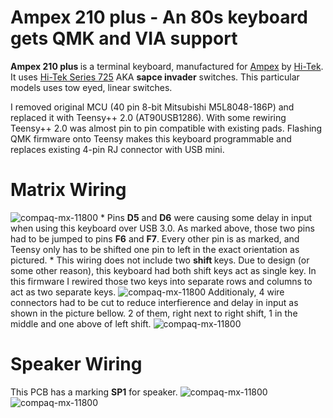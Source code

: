 
# <b> Ampex 210 plus </b> - An 80s keyboard gets QMK and VIA support 

<!--![ampex-210-plus-qmk](https://github.com/vuckale/)-->

<!--*A short description of the keyboard/project*-->
<b> Ampex 210 plus </b> is a terminal keyboard, manufactured for [Ampex](https://en.wikipedia.org/wiki/Ampex) by [Hi-Tek](https://deskthority.net/wiki/Hi-Tek_Corporation). It uses [Hi-Tek Series 725](https://deskthority.net/wiki/Hi-Tek_Series_725) AKA <b> sapce invader</b> switches. This particular models uses tow eyed, linear switches.

I removed original MCU (40 pin 8-bit Mitsubishi M5L8048-186P) and replaced it with Teensy++ 2.0 (AT90USB1286). With some rewiring Teensy++ 2.0 was almost pin to pin compatible with existing pads. Flashing QMK firmware onto Teensy makes this keyboard programmable and replaces existing 4-pin RJ connector with USB mini. 

# Matrix Wiring
![compaq-mx-11800](https://github.com/vuckale/ampex-210-plus-qmk/blob/main/docs/wiring.png?raw=true)
&ast; Pins <b>D5</b> and <b>D6</b> were causing some delay in input when using this keyboard over USB 3.0. As marked above, those two pins had to be jumped to pins <b>F6</b> and <b>F7</b>. Every other pin is as marked, and Teensy only has to be shifted one pin to left in the exact orientation as pictured.
&ast; This wiring does not include two <b> shift </b> keys. Due to design (or some other reason), this keyboard had both shift keys act as single key. In this firmware I rewired those two keys into separate rows and columns to act as two separate keys. 
![compaq-mx-11800](https://github.com/vuckale/ampex-210-plus-qmk/blob/main/docs/left-right-shift-wiring.png?raw=true)
Additionaly, 4 wire connectors had to be cut to reduce interfierence and delay in input as shown in the picture bellow. 2 of them, right next to right shift, 1 in the middle and one above of left shift.
![compaq-mx-11800](https://github.com/vuckale/ampex-210-plus-qmk/blob/main/docs/pcb-back-shift-wiring.png?raw=true)

# Speaker Wiring
This PCB has a marking <b>SP1</b> for speaker.
![compaq-mx-11800](https://github.com/vuckale/ampex-210-plus-qmk/blob/main/docs/speaker-wiring.png?raw=true)
![compaq-mx-11800](https://github.com/vuckale/ampex-210-plus-qmk/blob/main/docs/speaker?raw=true)

<!--* Keyboard Maintainer: [vuckale](https://github.com/yourusername)
* Hardware Supported: Teensy++ 2.0 USB based microcontroller
* Hardware Availability: *Links to where you can find this hardware*-->

<!--Make example for this keyboard (after setting up your build environment):

    make compaq-mx-11800:default

Flashing example for this keyboard:i

    make compaq-mx-11800:default:flash

or for VIA support:
    
    make compaq-mx-11800:via:flash

<!--See the [build environment setup](https://docs.qmk.fm/#/getting_started_build_tools) and the [make instructions](https://docs.qmk.fm/#/getting_started_make_guide) for more information. Brand new to QMK? Start with our [Complete Newbs Guide](https://docs.qmk.fm/#/newbs).-->
